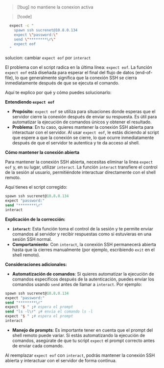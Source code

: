 > [!bug] no mantiene la conexion activa

> [!code]
```bash
  expect -c "
    spawn ssh sucrenet@10.8.0.134
    expect \"password:\"
    send \"********\r\"
    expect eof
  "
```

solucion: cambiar `expect eof` por `interact`

El problema con el script radica en la última línea: `expect eof`. La función `expect eof` está diseñada para esperar el final del flujo de datos (end-of-file), lo que generalmente significa que la conexión SSH se cierra inmediatamente después de que se ejecuta el comando.

Aquí te explico por qué y cómo puedes solucionarlo:

**Entendiendo `expect eof`**

* **Propósito**: `expect eof` se utiliza para situaciones donde esperas que el servidor cierre la conexión después de enviar su respuesta. Es útil para automatizar la ejecución de comandos únicos y obtener el resultado.
* **Problema**: En tu caso, quieres mantener la conexión SSH abierta para interactuar con el servidor. Al usar `expect eof`, le estás diciendo al script que espere a que la conexión se cierre, lo que ocurre inmediatamente después de que el servidor te autentica y te da acceso al shell.

**Cómo mantener la conexión abierta**

Para mantener la conexión SSH abierta, necesitas eliminar la línea `expect eof` y, en su lugar, utilizar `interact`. La función `interact` transfiere el control de la sesión al usuario, permitiéndote interactuar directamente con el shell remoto.

Aquí tienes el script corregido:

```tcl
spawn ssh sucrenet@10.8.0.134
expect "password:"
send "********\r"
interact
```

**Explicación de la corrección:**

* **`interact`**: Esta función toma el control de la sesión y te permite enviar comandos al servidor y recibir respuestas como si estuvieras en una sesión SSH normal.
* **Comportamiento**: Con `interact`, la conexión SSH permanecerá abierta hasta que la cierres manualmente (por ejemplo, escribiendo `exit` en el shell remoto).

**Consideraciones adicionales:**

* **Automatización de comandos**: Si quieres automatizar la ejecución de comandos específicos después de la autenticación, puedes enviar los comandos usando `send` antes de llamar a `interact`. Por ejemplo:

```tcl
spawn ssh sucrenet@10.8.0.134
expect "password:"
send "********\r"
expect "$ " ;# espera el prompt
send "ls -l\r" ;# envia el comando ls -l
expect "$ " ;# espera el prompt
interact
```

* **Manejo de prompts**: Es importante tener en cuenta que el prompt del shell remoto puede variar. Si estás automatizando la ejecución de comandos, asegúrate de que tu script `expect` el prompt correcto antes de enviar cada comando.

Al reemplazar `expect eof` con `interact`, podrás mantener la conexión SSH abierta y interactuar con el servidor de forma continua.
